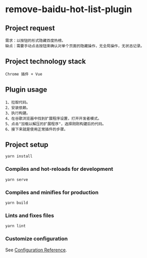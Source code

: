 # remove-baidu-hot-list-plugin

## Project request

```
需求：以按钮的形式隐藏百度热榜。
缺点：需要手动点击按钮来确认对单个页面的隐藏操作，无全局操作，无状态记录。
```

## Project technology stack

```
Chrome 插件 + Vue
```

## Plugin usage

```
1、拉取代码。
2、安装依赖。
3、执行构建。
4、在谷歌浏览器中找到扩展程序设置，打开开发者模式。
5、点击"加载以解压的扩展程序"，选择刚刚构建后的代码。
6、接下来就是使用正常插件的步骤。
```

## Project setup

```
yarn install
```

### Compiles and hot-reloads for development

```
yarn serve
```

### Compiles and minifies for production

```
yarn build
```

### Lints and fixes files

```
yarn lint
```

### Customize configuration

See [Configuration Reference](https://cli.vuejs.org/config/).
